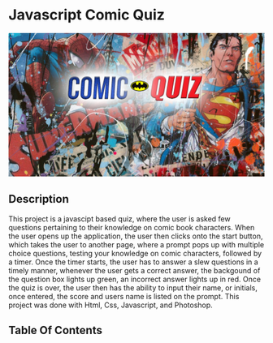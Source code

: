 # Javascript Comic Quiz
![Js Comic Quiz](Comic_Collage.png
)

## Description 
This project is a javascipt based quiz, where the user is asked few questions pertaining to their knowledge on comic book characters. When the user opens up the application, the user then clicks onto the start button, which takes the user to another page, where a prompt pops up with multiple choice questions, testing your knowledge on comic characters, followed by a timer. Once the timer starts, the user has to answer a slew questions in a timely manner, whenever the user gets a correct answer, the backgound of the question box lights up green, an incorrect answer lights up in red. Once the quiz is over, the user then has the ability to input their name, or initials, once entered, the score and users name is listed on the prompt. This project was done with Html, Css, Javascript, and Photoshop.

## Table Of Contents

